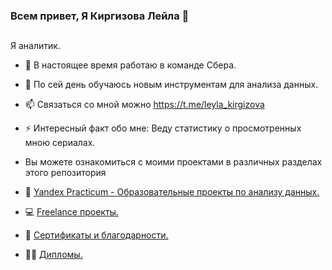 ### Всем привет, Я Киргизова Лейла   👋

##
Я аналитик.



- 🔭 В настоящее время работаю в команде Сбера.
- 🌱 По сей день обучаюсь новым инструментам для анализа данных.
- 📫 Связаться со мной можно https://t.me/leyla_kirgizova
- ⚡ Интересный факт обо мне: Веду статистику о просмотренных мною сериалах.

-  Вы можете ознакомиться с моими проектами в различных разделах этого репозитория 
 
- 🏦  <a href="https://github.com/Leila3012/yandex_practicum/blob/2f8030bd8b3aa274fb56a45836e74afbe426ec87/README.md" target="_blank"> Yandex Practicum - Образовательные проекты по анализу данных.</a>
- 💻 <a href="">Freelance проекты.</a>
- 📃 <a href="https://github.com/Leila3012/cert" target="_blank">Сертификаты и благодарности.</a>
- 🧑‍💻 <a href="https://github.com/Leila3012/-" target="_blank"> Дипломы.</a>
